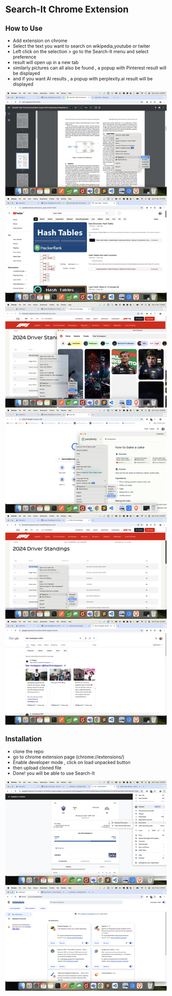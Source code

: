 # Search-It Chrome Extension
## How to Use  
* Add extension on chrome
* Select the text you want to search on wikipedia,youtube or twiter  
* Left click on the selection > go to the Search-It menu and select preference 
* result will open up in a new tab
* similarly pictures can all also be found , a popup with Pinterest result will be displayed
* and if you want AI results , a popup with perplexity.ai result will be displayed

![wikipedia](/pictures/wikipedia.png)
![youtube](/pictures/youtube.png)
![pictures](/pictures/pictures.png)
![ai](/pictures/ai.png)
![twiter1](/pictures/twitter2.png)
![twiter2](/pictures/twitter.png)


## Installation 
* clone the repo
* go to chrome extension page (chrome://extensions/)
* Enable developer mode , click on load unpacked button
* then upload cloned file 
* Done! you will be able to use Search-It
  
![Installation step 1](/pictures/installarion2.png)
![Installation step 2](/pictures/Installation.png)
